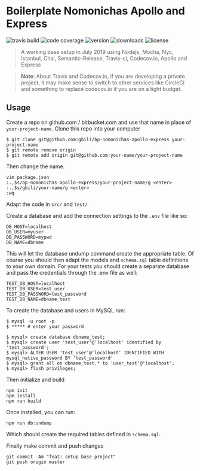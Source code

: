 # Boilerplate Nomonichas Apollo and Express
![travis build](https://img.shields.io/travis/gbili/bp-nomonichas-apollo-express.svg?style=flat-square)
![code coverage](https://img.shields.io/codecov/c/github/gbili/bp-nomonichas-apollo-express.svg)
![version](https://img.shields.io/npm/v/bp-nomonichas-apollo-express.svg)
![downloads](https://img.shields.io/npm/dm/bp-nomonichas-apollo-express.svg)
![license](https://img.shields.io/npm/l/bp-nomonichas-apollo-express.svg)

> A working base setup in July 2019 using Nodejs, Mocha, Nyc, Istanbul, Chai, Semantic-Release, Travis-ci, Codecov.io, Apollo and Express

> **Note**: About Travis and Codecov.io, if you are developing a private project, it may make sense to switch to other services like CircleCi and something to replace codecov.io if you are on a tight budget.

## Usage
Create a repo on github.com / bitbucket.com and use that name in place of `your-project-name`.
Clone this repo into your computer
```
$ git clone git@github.com:gbili/bp-nomonichas-apollo-express your-project-name
$ git remote remove origin
$ git remote add origin git@github.com:your-name/your-project-name
```

Then change the name.
```
vim package.json
:.,$s/bp-nomonichas-apollo-express/your-project-name/g <enter>
:.,$s/gbili/your-name/g <enter>
:wq
```

Adapt the code in `src/` and `test/`

Create a database and add the connection settings to the `.env` file like so:
```
DB_HOST=localhost
DB_USER=myuser
DB_PASSWORD=mypwd
DB_NAME=dbname
```
This will let the database undump command create the appropriate table. Of course you should then adapt the models and `schema.sql` table definitions to your own domain.
For your tests you should create a separate database and pass the credentials through the .env file as well:
```
TEST_DB_HOST=localhost
TEST_DB_USER=test_user
TEST_DB_PASSWORD=test_password
TEST_DB_NAME=dbname_test
```
To create the database and users in MySQL run:
```
$ mysql -u root -p
$ ***** # enter your password

$ mysql> create database dbname_test;
$ mysql> create user 'test_user'@'localhost' identified by 'test_password';
$ mysql> ALTER USER 'test_user'@'localhost' IDENTIFIED WITH mysql_native_password BY 'test_password'
$ mysql> grant all on dbname_test.* to 'user_test'@'localhost';
$ mysql> flush privileges;
```

Then initialize and build
```
npm init
npm install
npm run build
```

Once installed, you can run:
```
npm run db:undump
```
Which should create the required tables defined in `schema.sql`.

Finally make commit and push changes
```
git commit -Am "feat: setup base project"
git push origin master
```
